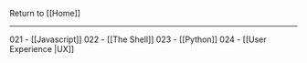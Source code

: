 Return to [[Home]]
***

021 - [[Javascript]]
022 - [[The Shell]]
023 - [[Python]]
024 - [[User Experience |UX]]
